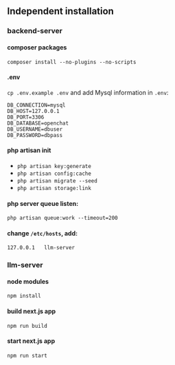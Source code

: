 ## Independent installation
### backend-server
#### composer packages
```
composer install --no-plugins --no-scripts
```
#### .env
`cp .env.example .env` and add Mysql information in `.env`:
```
DB_CONNECTION=mysql
DB_HOST=127.0.0.1
DB_PORT=3306
DB_DATABASE=openchat
DB_USERNAME=dbuser
DB_PASSWORD=dbpass
```
#### php artisan init
* `php artisan key:generate`
* `php artisan config:cache`
* `php artisan migrate --seed`
* `php artisan storage:link`

#### php server queue listen:
`php artisan queue:work --timeout=200`

#### change `/etc/hosts`, add:
`127.0.0.1   llm-server`

### llm-server
#### node modules
`npm install`
#### build next.js app
`npm run build`
#### start next.js app
`npm run start`
